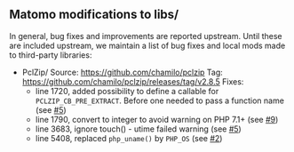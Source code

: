 ## Matomo modifications to libs/

In general, bug fixes and improvements are reported upstream.  Until these are
included upstream, we maintain a list of bug fixes and local mods made to
third-party libraries:

 * PclZip/
   Source: https://github.com/chamilo/pclzip
   Tag: https://github.com/chamilo/pclzip/releases/tag/v2.8.5
   Fixes:
     - line 1720, added possibility to define a callable for `PCLZIP_CB_PRE_EXTRACT`. Before one needed to pass a function name (see [#5](https://github.com/matomo-org/component-decompress/pull/5/files#diff-3816f6393a3538d218dd07cd1be1cc787a84e5ab48554fee694e4958e7681930R1720))
     - line 1790, convert to integer to avoid warning on PHP 7.1+ (see [#9](https://github.com/matomo-org/component-decompress/pull/9))
     - line 3683, ignore touch() - utime failed warning (see [#5](https://github.com/matomo-org/component-decompress/pull/5))
     - line 5408, replaced `php_uname()` by `PHP_OS` (see [#2](https://github.com/matomo-org/component-decompress/issues/2))
